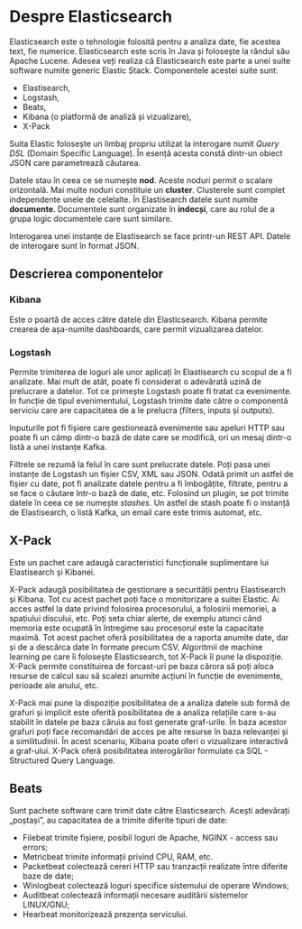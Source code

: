 # Despre Elasticsearch

Elasticsearch este o tehnologie folosită pentru a analiza date, fie acestea text, fie numerice. Elasticsearch este scris în Java și folosește la rândul său Apache Lucene. Adesea veți realiza că Elasticsearch este parte a unei suite software numite generic Elastic Stack. Componentele acestei suite sunt:

- Elastisearch,
- Logstash,
- Beats,
- Kibana (o platformă de analiză și vizualizare),
- X-Pack

Suita Elastic folosește un limbaj propriu utilizat la interogare numit *Query DSL* (Domain Specific Language). În esență acesta constă dintr-un obiect JSON care parametrează căutarea.

Datele stau în ceea ce se numește **nod**. Aceste noduri permit o scalare orizontală. Mai multe noduri constituie un **cluster**. Clusterele sunt complet independente unele de celelalte. În Elastisearch datele sunt numite **documente**. Documentele sunt organizate în **indecși**, care au rolul de a grupa logic documentele care sunt similare.

Interogarea unei instanțe de Elastisearch se face printr-un REST API. Datele de interogare sunt în format JSON.

## Descrierea componentelor

### Kibana

Este o poartă de acces către datele din Elasticsearch. Kibana permite crearea de așa-numite dashboards, care permit vizualizarea datelor.

### Logstash

Permite trimiterea de loguri ale unor aplicați în Elastisearch cu scopul de a fi analizate. Mai mult de atât, poate fi considerat o adevărată uzină de prelucrare a datelor. Tot ce primește Logstash poate fi tratat ca evenimente. În funcție de tipul evenimentului, Logstash trimite date către o componentă serviciu care are capacitatea de a le prelucra (filters, inputs și outputs).

Inputurile pot fi fișiere care gestionează evenimente sau apeluri HTTP sau poate fi un câmp dintr-o bază de date care se modifică, ori un mesaj dintr-o listă a unei instanțe Kafka.

Filtrele se rezumă la felul în care sunt prelucrate datele. Poți pasa unei instanțe de Logstash un fișier CSV, XML sau JSON. Odată primit un astfel de fișier cu date, pot fi analizate datele pentru a fi îmbogățite, filtrate, pentru a se face o căutare într-o bază de date, etc. Folosind un plugin, se pot trimite datele în ceea ce se numește *stashes*. Un astfel de stash poate fi o instanță de Elastisearch, o listă Kafka, un email care este trimis automat, etc.

## X-Pack

Este un pachet care adaugă caracteristici funcționale suplimentare lui Elastisearch și Kibanei.

X-Pack adaugă posibilitatea de gestionare a securității pentru Elastisearch și Kibana. Tot cu acest pachet poți face o monitorizare a suitei Elastic. Ai acces astfel la date privind folosirea procesorului, a folosirii memoriei, a spațiului discului, etc. Poți seta chiar alerte, de exemplu atunci când memoria este ocupată în întregime sau procesorul este la capacitate maximă. Tot acest pachet oferă posibilitatea de a raporta anumite date, dar și de a descărca date în formate precum CSV.
Algoritmii de machine learning pe care îi folosește Elasticsearch, tot X-Pack îi pune la dispoziție.
X-Pack permite constituirea de forcast-uri pe baza cărora să poți aloca resurse de calcul sau să scalezi anumite acțiuni în funcție de evenimente, perioade ale anului, etc.

X-Pack mai pune la dispoziție posibilitatea de a analiza datele sub formă de grafuri și implicit este oferită posibilitatea de a analiza relațiile care s-au stabilit în datele pe baza căruia au fost generate graf-urile. În baza acestor grafuri poți face recomandări de acces pe alte resurse în baza relevanței și a similitudinii. În acest scenariu, Kibana poate oferi o vizualizare interactivă a graf-ului.
X-Pack oferă posibilitatea interogărilor formulate ca SQL - Structured Query Language.

## Beats

Sunt pachete software care trimit date către Elasticsearch. Acești adevărați „poștași”, au capacitatea de a trimite diferite tipuri de date:

- Filebeat trimite fișiere, posibil loguri de Apache, NGINX - access sau errors;
- Metricbeat trimite informații privind CPU, RAM, etc.
- Packetbeat colectează cereri HTTP sau tranzacții realizate între diferite baze de date;
- Winlogbeat colectează loguri specifice sistemului de operare Windows;
- Auditbeat colectează informații necesare auditării sistemelor LINUX/GNU;
- Hearbeat monitorizează prezența servicului.
